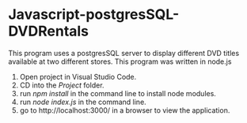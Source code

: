 # Javascript-postgresSQL-DVDRentals
This program uses a postgresSQL server to display different DVD titles available at two different stores. 
This program was written in node.js

1. Open project in Visual Studio Code.
2. CD into the *Project* folder.
3. run *npm install* in the command line to install node modules.
4. run *node index.js* in the command line.
5. go to http://localhost:3000/ in a browser to view the application.
